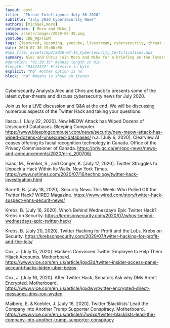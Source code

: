```yaml
---
layout: post
title:  "Threat Intelligence July 30 2020"
subtitle: "July 2020 Cybersecurity News"
authors: [michael,moro]
categories: [ Moro and Mike ]
image: assets/images/2020-07-30.png
youtube: cDB_WgxTLEM
tags: [featured, upcoming, youtube, livestream, cybersecurity, threat intelligence]
date: 2020-07-30 19:00:00
#mp3_file: assets/mp3/2020-07-16_Cybersecurity_Certifications.mp3
summary: Alec and Chris join Moro and Mike for a briefing on the latest threats and cybersecurity news for July 2020
#duration: "01:39:36" #audio length in min
#length: "93233572" #filesize in byte
explicit: "no" #other option is no
block: "no" #means is shown in itunes
---
```

Cybersecurity Analysts Alec and Chris are back to presents some of the latest cyber-threats and discuss cybersecurity news for July 2020.

Join us for a LIVE discussion and Q&A at the end. We will be discussing numerous aspects of the Twitter Hack and taking your questions.

Ilascu. I. \[July 22, 2020\]. New MEOW Attack has Wiped Dozens of Unsecured Databases. Bleeping Computer. <https://www.bleepingcomputer.com/news/security/new-meow-attack-has-wiped-dozens-of-unsecured-databases/>
n.a. [July 6, 2020]. Clearview AI ceases offering its facial recognition technology in Canada. Office of the Privacy Commissioner of Canada. <https://priv.gc.ca/en/opc-news/news-and-announcements/2020/nr-c_200706/>

Isaac, M., Frenkel, S., and Conger, K. \[July 17, 2020\]. Twitter Struggles to Unpack a Hack Within Its Walls. New York Times. <https://www.nytimes.com/2020/07/16/technology/twitter-hack-investigation.html>

Barrett, B. \[July 18, 2020\]. Security News This Week: Who Pulled Off the Twitter Hack? WIRED Magazine. <https://www.wired.com/story/twitter-hack-suspect-vpns-securit-news/>

Krebs, B. \[July 16, 2020\]. Who’s Behind Wednesday’s Epic Twitter Hack? Krebs on Security. <https://krebsonsecurity.com/2020/07/whos-behind-wednesdays-epic-twitter-hack/>

Krebs, B. \[July 20, 2020\]. Twitter Hacking for Profit and the LoLs. Krebs on Security. <https://krebsonsecurity.com/2020/07/twitter-hacking-for-profit-and-the-lols/>

Cox, J. \[July 15, 2020\]. Hackers Convinced Twitter Employee to Help Them Hijack Accounts. Motherboard. <https://www.vice.com/en_us/article/jgxd3d/twitter-insider-access-panel-account-hacks-biden-uber-bezos>

Cox, J. \[July 16, 2020\]. After Twitter Hack, Senators Ask why DMs Aren’t Encrypted. Motherboard. <https://www.vice.com/en_us/article/jgxdwy/twitter-encrypted-direct-messages-dms-ron-wyden>

Maiberg, E. & Koebler, J. \[July 16, 2020\]. Twitter ‘Blacklists’ Lead the Company into Another Trump Supporter Conspiracy. Motherboard. <https://www.vice.com/en_us/article/n7wdxd/twitter-blacklists-lead-the-company-into-another-trump-supporter-conspiracy>
